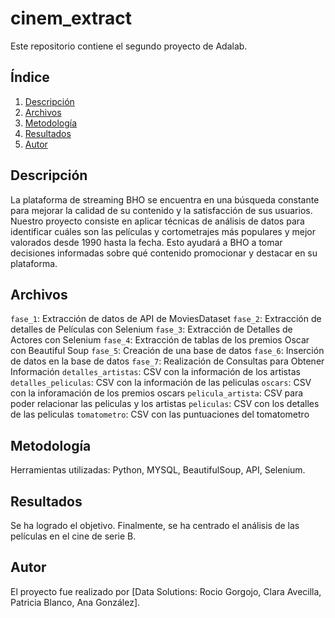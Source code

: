 # cinem_extract
Este repositorio contiene el segundo proyecto de Adalab.

## Índice
1. [Descripción](#descripción)
2. [Archivos](#archivos)
3. [Metodología](#metodología)
4. [Resultados](#resultados)
5. [Autor](#autor)

## Descripción

La plataforma de streaming BHO se encuentra en una búsqueda constante para mejorar la calidad de su contenido y la satisfacción de sus usuarios. Nuestro proyecto consiste en aplicar técnicas de análisis de datos para identificar cuáles son las películas y cortometrajes más populares y mejor valorados desde 1990 hasta la fecha. Esto ayudará a BHO a tomar decisiones informadas sobre qué contenido promocionar y destacar en su plataforma.

## Archivos

`fase_1`: Extracción de datos de API de MoviesDataset
`fase_2`: Extracción de detalles de Películas con Selenium
`fase_3`: Extracción de Detalles de Actores con Selenium
`fase_4`: Extracción de tablas de los premios Oscar con Beautiful Soup
`fase_5`: Creación de una base de datos
`fase_6`: Inserción de datos en la base de datos
`fase_7`: Realización de Consultas para Obtener Información
`detalles_artistas`: CSV con la información de los artistas
`detalles_peliculas`: CSV con la información de las peliculas
`oscars`: CSV con la inforamación de los premios oscars
`pelicula_artista`: CSV para poder relacionar las peliculas y los artistas
`peliculas`: CSV con los detalles de las peliculas
`tomatometro`: CSV con las puntuaciones del tomatometro


## Metodología

Herramientas utilizadas: Python, MYSQL, BeautifulSoup, API, Selenium. 

## Resultados

Se ha logrado el objetivo. Finalmente, se ha centrado el análisis de las películas en el cine de serie B.


## Autor

El proyecto fue realizado por [Data Solutions: Rocio Gorgojo, Clara Avecilla, Patricia Blanco, Ana González].